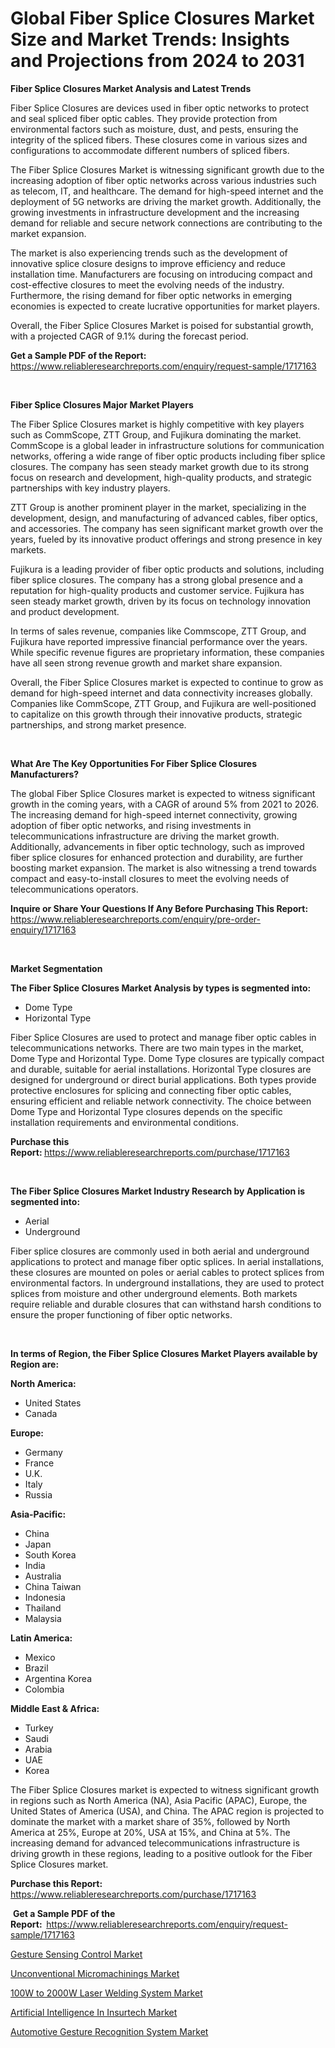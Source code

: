 <p><h1>Global Fiber Splice Closures Market Size and Market Trends: Insights and Projections from 2024 to 2031</h1></p><p><strong>Fiber Splice Closures Market Analysis and Latest Trends</strong></p>
<p><p>Fiber Splice Closures are devices used in fiber optic networks to protect and seal spliced fiber optic cables. They provide protection from environmental factors such as moisture, dust, and pests, ensuring the integrity of the spliced fibers. These closures come in various sizes and configurations to accommodate different numbers of spliced fibers.</p><p>The Fiber Splice Closures Market is witnessing significant growth due to the increasing adoption of fiber optic networks across various industries such as telecom, IT, and healthcare. The demand for high-speed internet and the deployment of 5G networks are driving the market growth. Additionally, the growing investments in infrastructure development and the increasing demand for reliable and secure network connections are contributing to the market expansion.</p><p>The market is also experiencing trends such as the development of innovative splice closure designs to improve efficiency and reduce installation time. Manufacturers are focusing on introducing compact and cost-effective closures to meet the evolving needs of the industry. Furthermore, the rising demand for fiber optic networks in emerging economies is expected to create lucrative opportunities for market players.</p><p>Overall, the Fiber Splice Closures Market is poised for substantial growth, with a projected CAGR of 9.1% during the forecast period.</p></p>
<p><strong>Get a Sample PDF of the Report:&nbsp;</strong> <a href="https://www.reliableresearchreports.com/enquiry/request-sample/1717163">https://www.reliableresearchreports.com/enquiry/request-sample/1717163</a></p>
<p>&nbsp;</p>
<p><strong>Fiber Splice Closures Major Market Players</strong></p>
<p><p>The Fiber Splice Closures market is highly competitive with key players such as CommScope, ZTT Group, and Fujikura dominating the market. CommScope is a global leader in infrastructure solutions for communication networks, offering a wide range of fiber optic products including fiber splice closures. The company has seen steady market growth due to its strong focus on research and development, high-quality products, and strategic partnerships with key industry players.</p><p>ZTT Group is another prominent player in the market, specializing in the development, design, and manufacturing of advanced cables, fiber optics, and accessories. The company has seen significant market growth over the years, fueled by its innovative product offerings and strong presence in key markets.</p><p>Fujikura is a leading provider of fiber optic products and solutions, including fiber splice closures. The company has a strong global presence and a reputation for high-quality products and customer service. Fujikura has seen steady market growth, driven by its focus on technology innovation and product development.</p><p>In terms of sales revenue, companies like Commscope, ZTT Group, and Fujikura have reported impressive financial performance over the years. While specific revenue figures are proprietary information, these companies have all seen strong revenue growth and market share expansion.</p><p>Overall, the Fiber Splice Closures market is expected to continue to grow as demand for high-speed internet and data connectivity increases globally. Companies like CommScope, ZTT Group, and Fujikura are well-positioned to capitalize on this growth through their innovative products, strategic partnerships, and strong market presence.</p></p>
<p>&nbsp;</p>
<p><strong>What Are The Key Opportunities For Fiber Splice Closures Manufacturers?</strong></p>
<p><p>The global Fiber Splice Closures market is expected to witness significant growth in the coming years, with a CAGR of around 5% from 2021 to 2026. The increasing demand for high-speed internet connectivity, growing adoption of fiber optic networks, and rising investments in telecommunications infrastructure are driving the market growth. Additionally, advancements in fiber optic technology, such as improved fiber splice closures for enhanced protection and durability, are further boosting market expansion. The market is also witnessing a trend towards compact and easy-to-install closures to meet the evolving needs of telecommunications operators.</p></p>
<p><strong>Inquire or Share Your Questions If Any Before Purchasing This Report:</strong> <a href="https://www.reliableresearchreports.com/enquiry/pre-order-enquiry/1717163">https://www.reliableresearchreports.com/enquiry/pre-order-enquiry/1717163</a></p>
<p>&nbsp;</p>
<p><strong>Market Segmentation</strong></p>
<p><strong>The Fiber Splice Closures Market Analysis by types is segmented into:</strong></p>
<p><ul><li>Dome Type</li><li>Horizontal Type</li></ul></p>
<p><p>Fiber Splice Closures are used to protect and manage fiber optic cables in telecommunications networks. There are two main types in the market, Dome Type and Horizontal Type. Dome Type closures are typically compact and durable, suitable for aerial installations. Horizontal Type closures are designed for underground or direct burial applications. Both types provide protective enclosures for splicing and connecting fiber optic cables, ensuring efficient and reliable network connectivity. The choice between Dome Type and Horizontal Type closures depends on the specific installation requirements and environmental conditions.</p></p>
<p><strong>Purchase this Report:&nbsp;</strong><a href="https://www.reliableresearchreports.com/purchase/1717163">https://www.reliableresearchreports.com/purchase/1717163</a></p>
<p>&nbsp;</p>
<p><strong>The Fiber Splice Closures Market Industry Research by Application is segmented into:</strong></p>
<p><ul><li>Aerial</li><li>Underground</li></ul></p>
<p><p>Fiber splice closures are commonly used in both aerial and underground applications to protect and manage fiber optic splices. In aerial installations, these closures are mounted on poles or aerial cables to protect splices from environmental factors. In underground installations, they are used to protect splices from moisture and other underground elements. Both markets require reliable and durable closures that can withstand harsh conditions to ensure the proper functioning of fiber optic networks.</p></p>
<p>&nbsp;</p>
<p><strong>In terms of Region, the Fiber Splice Closures Market Players available by Region are:</strong></p>
<p>
    <p> <strong> North America: </strong>
        <ul>
            <li>United States</li>
            <li>Canada</li>
        </ul>
        </p> 
    <p> <strong> Europe: </strong>
        <ul>
            <li>Germany</li>
            <li>France</li>
            <li>U.K.</li>
            <li>Italy</li>
            <li>Russia</li>
        </ul>
        </p> 
    <p> <strong> Asia-Pacific: </strong>
        <ul>
            <li>China</li>
            <li>Japan</li>
            <li>South Korea</li>
            <li>India</li>
            <li>Australia</li>
            <li>China Taiwan</li>
            <li>Indonesia</li>
            <li>Thailand</li>
            <li>Malaysia</li>
        </ul>
        </p> 
    <p> <strong> Latin America: </strong>
        <ul>
            <li>Mexico</li>
            <li>Brazil</li>
            <li>Argentina Korea</li>
            <li>Colombia</li>
        </ul>
        </p> 
    <p> <strong> Middle East & Africa: </strong>
        <ul>
            <li>Turkey</li>
            <li>Saudi</li>
            <li>Arabia</li>
            <li>UAE</li>
            <li>Korea</li>
        </ul>
    </p>
    </p>
<p><p>The Fiber Splice Closures market is expected to witness significant growth in regions such as North America (NA), Asia Pacific (APAC), Europe, the United States of America (USA), and China. The APAC region is projected to dominate the market with a market share of 35%, followed by North America at 25%, Europe at 20%, USA at 15%, and China at 5%. The increasing demand for advanced telecommunications infrastructure is driving growth in these regions, leading to a positive outlook for the Fiber Splice Closures market.</p></p>
<p><strong>Purchase this Report: </strong><a href="https://www.reliableresearchreports.com/purchase/1717163">https://www.reliableresearchreports.com/purchase/1717163</a></p>
<p>&nbsp;<strong>Get a Sample PDF of the Report:&nbsp;&nbsp;</strong><a href="https://www.reliableresearchreports.com/enquiry/request-sample/1717163">https://www.reliableresearchreports.com/enquiry/request-sample/1717163</a></p>
<p><strong></strong></p>
<p><p><a href="https://github.com/PeterParrish5/Market-Research-Report-List-3/blob/main/gesture-sensing-control-market.md">Gesture Sensing Control Market</a></p><p><a href="https://github.com/jhcraigie/Market-Research-Report-List-2/blob/main/unconventional-micromachinings-market.md">Unconventional Micromachinings Market</a></p><p><a href="https://github.com/sonuprakash1/Market-Research-Report-List-1/blob/main/100w-to-2000w-laser-welding-system-market.md">100W to 2000W Laser Welding System Market</a></p><p><a href="https://github.com/laholand/Market-Research-Report-List-2/blob/main/artificial-intelligence-in-insurtech-market.md">Artificial Intelligence In Insurtech Market</a></p><p><a href="https://github.com/Whitneyboyettebo9kiw7yr13/Market-Research-Report-List-1/blob/main/automotive-gesture-recognition-system-market.md">Automotive Gesture Recognition System Market</a></p></p>